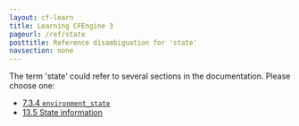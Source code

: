 ```yaml
---
layout: cf-learn
title: Learning CFEngine 3
pageurl: /ref/state
posttitle: Reference disambiguation for 'state'
navsection: none
---
```


The term 'state' could refer to several sections in the documentation. Please choose one:

- [7.3.4 <code>environment_state</code>](https://cfengine.com/manuals/cf3-reference#environment_state-in-guest_environments)
- [13.5 State information](https://cfengine.com/manuals/cf3-reference#State-information)

